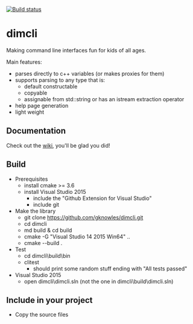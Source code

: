 ﻿[![Build status](https://ci.appveyor.com/api/projects/status/02i9uq9asqlb6opy/branch/master?svg=true)](https://ci.appveyor.com/project/gknowles/dimcli/branch/master)

# dimcli

Making command line interfaces fun for kids of all ages.

Main features:
- parses directly to c++ variables (or makes proxies for them)
- supports parsing to any type that is:
  - default constructable
  - copyable
  - assignable from std::string or has an istream extraction operator
- help page generation
- light weight

## Documentation
Check out the [wiki](https://github.com/gknowles/dimcli/wiki), you'll be glad 
you did!

## Build
- Prerequisites
  - install cmake >= 3.6
  - install Visual Studio 2015 
    - include the "Github Extension for Visual Studio"
    - include git
- Make the library
  - git clone https://github.com/gknowles/dimcli.git
  - cd dimcli
  - md build & cd build
  - cmake -G "Visual Studio 14 2015 Win64" ..
  - cmake --build .
- Test
  - cd dimcli\build\bin
  - clitest 
    - should print some random stuff ending with "All tests passed"
- Visual Studio 2015
  - open dimcli\dimcli.sln (not the one in dimcli\build\dimcli.sln)

## Include in your project
- Copy the source files
